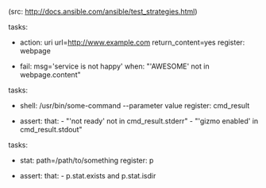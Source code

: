 (src: http://docs.ansible.com/ansible/test_strategies.html)

tasks:

  - action: uri url=http://www.example.com return_content=yes
    register: webpage

  - fail: msg='service is not happy'
    when: "'AWESOME' not in webpage.content"



tasks:

   - shell: /usr/bin/some-command --parameter value
     register: cmd_result

   - assert:
       that:
         - "'not ready' not in cmd_result.stderr"
         - "'gizmo enabled' in cmd_result.stdout"



tasks:

   - stat: path=/path/to/something
     register: p

   - assert:
       that:
         - p.stat.exists and p.stat.isdir    
